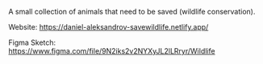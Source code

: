 A small collection of animals that need to be saved (wildlife conservation).

Website: https://daniel-aleksandrov-savewildlife.netlify.app/

Figma Sketch: https://www.figma.com/file/9N2iks2v2NYXyJL2lLRryr/Wildlife
